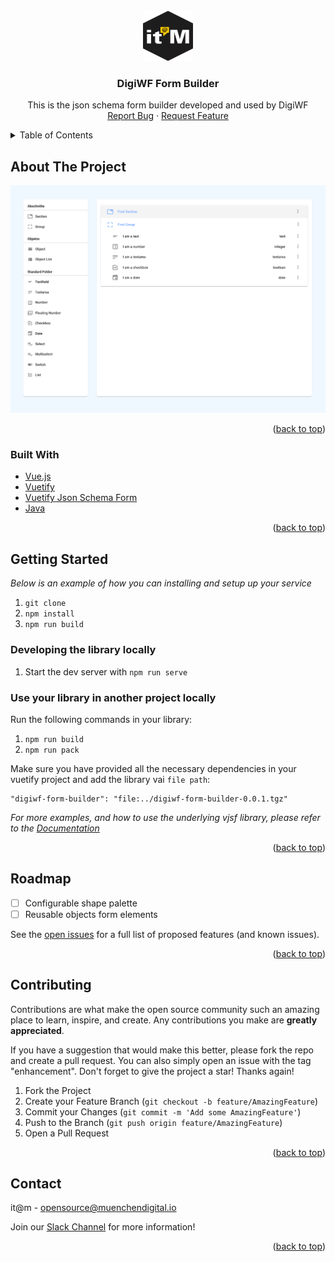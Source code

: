 <div id="top"></div>

<!-- PROJECT LOGO -->
<br />
<div align="center">
    <img src="images/logo.png" alt="Logo" width="80" height="80">

<h3 align="center">DigiWF Form Builder</h3>

<p align="center">
    This is the json schema form builder developed and used by DigiWF
    <br />
    <a href="https://github.com/it-at-m/digiwf-vuetify-component-starter/issues">Report Bug</a>
    ·
    <a href="https://github.com/it-at-m/digiwf-vuetify-component-starter/issues">Request Feature</a>
  </p>
</div>


<!-- TABLE OF CONTENTS -->
<details>
  <summary>Table of Contents</summary>
  <ol>
    <li>
      <a href="#about-the-project">About The Project</a>
      <ul>
        <li><a href="#built-with">Built With</a></li>
      </ul>
    </li>
    <li>
      <a href="#getting-started">Getting Started</a>
      <ul>
        <li><a href="#prerequisites">Prerequisites</a></li>
        <li><a href="#local-development">Local Development</a></li>
        <li><a href="#custom-form-fields">Custom Form Fields</a></li>
      </ul>
    </li>
    <li><a href="#roadmap">Roadmap</a></li>
    <li><a href="#contributing">Contributing</a></li>
    <li><a href="#contact">Contact</a></li>
  </ol>
</details>



<!-- ABOUT THE PROJECT -->

## About The Project

[![Product Name Screen Shot][product-screenshot]](https://example.com)


<p align="right">(<a href="#top">back to top</a>)</p>

### Built With

* [Vue.js](https://vuejs.org/)
* [Vuetify](https://vuetifyjs.com/)
* [Vuetify Json Schema Form](https://github.com/koumoul-dev/vuetify-jsonschema-form)
* [Java](https://openjdk.java.net/projects/jdk/11/)

<p align="right">(<a href="#top">back to top</a>)</p>


<!-- GETTING STARTED -->

<!-- GETTING STARTED -->

## Getting Started

_Below is an example of how you can installing and setup up your service_

1. `git clone `
2. `npm install`
3. `npm run build`

### Developing the library locally

1. Start the dev server with `npm run serve`

### Use your library in another project locally

Run the following commands in your library:

1. `npm run build`
2. `npm run pack`

Make sure you have provided all the necessary dependencies in your vuetify project and add the library vai `file path`:

```
"digiwf-form-builder": "file:../digiwf-form-builder-0.0.1.tgz"
```

_For more examples, and how to use the underlying vjsf library, please refer to
the [Documentation](https://koumoul-dev.github.io/vuetify-jsonschema-form/latest/)_

<p align="right">(<a href="#top">back to top</a>)</p>


<!-- ROADMAP -->

## Roadmap

- [ ] Configurable shape palette
- [ ] Reusable objects form elements

See the [open issues](https://github.com/it-at-m/digiwf-form-builder/issues) for a full list of proposed features (and
known issues).

<p align="right">(<a href="#top">back to top</a>)</p>


<!-- CONTRIBUTING -->

## Contributing

Contributions are what make the open source community such an amazing place to learn, inspire, and create. Any
contributions you make are **greatly appreciated**.

If you have a suggestion that would make this better, please fork the repo and create a pull request. You can also
simply open an issue with the tag "enhancement". Don't forget to give the project a star! Thanks again!

1. Fork the Project
2. Create your Feature Branch (`git checkout -b feature/AmazingFeature`)
3. Commit your Changes (`git commit -m 'Add some AmazingFeature'`)
4. Push to the Branch (`git push origin feature/AmazingFeature`)
5. Open a Pull Request

<p align="right">(<a href="#top">back to top</a>)</p>


<!-- LICENSE 
## License

Distributed under the MIT License. See `LICENSE.txt` for more information.

<p align="right">(<a href="#top">back to top</a>)</p>
-->


<!-- CONTACT -->

## Contact

it@m - opensource@muenchendigital.io

Join our [Slack Channel](https://join.slack.com/t/digiwf/shared_invite/zt-14jxazj1j-jq0WNtXp7S7HAwJA7tKgpw) for more
information!

<p align="right">(<a href="#top">back to top</a>)</p>



<!-- MARKDOWN LINKS & IMAGES -->
<!-- https://www.markdownguide.org/basic-syntax/#reference-style-links -->

[contributors-shield]: https://img.shields.io/github/contributors/it-at-m/digiwf-form-builder.svg?style=for-the-badge

[contributors-url]: https://github.com/it-at-m/digiwf-form-builder/graphs/contributors

[forks-shield]: https://img.shields.io/github/forks/it-at-m/digiwf-form-builder.svg?style=for-the-badge

[forks-url]: https://github.com/it-at-m/digiwf-form-builder/network/members

[stars-shield]: https://img.shields.io/github/stars/it-at-m/digiwf-form-builder.svg?style=for-the-badge

[stars-url]: https://github.com/it-at-m/digiwf-form-builder/stargazers

[issues-shield]: https://img.shields.io/github/issues/it-at-m/digiwf-form-builder.svg?style=for-the-badge

[issues-url]: https://github.com/it-at-m/digiwf-form-builder/issues

[license-shield]: https://img.shields.io/github/license/it-at-m/digiwf-form-builder.svg?style=for-the-badge

[license-url]: https://github.com/it-at-m/digiwf-form-builder/blob/master/LICENSE

[product-screenshot]: images/screenshot.png
